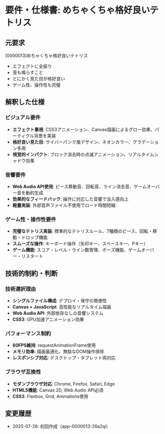 # 要件・仕様書: めちゃくちゃ格好良いテトリス

## 元要求
[0000013]めちゃくちゃ格好良いテトリス
- エフェクトに全振り
- 音も鳴らすこと
- とにかく見た目が格好良い
- ゲーム性、操作性も完璧

## 解釈した仕様

### ビジュアル要件
- **エフェクト重視**: CSS3アニメーション、Canvas描画によるグロー効果、パーティクル背景を実装
- **格好良い見た目**: サイバーパンク風デザイン、ネオンカラー、グラデーション多用
- **視覚的インパクト**: ブロック消去時の点滅アニメーション、リアルタイムシャドウ効果

### 音響要件  
- **Web Audio API使用**: ピース移動音、回転音、ライン消去音、ゲームオーバー音を動的生成
- **効果的なフィードバック**: 操作に対応した音響で没入感向上
- **軽量実装**: 外部音声ファイル不使用でロード時間短縮

### ゲーム性・操作性要件
- **完璧なテトリス実装**: 標準的なテトリスルール、7種類のピース、回転・移動・ドロップ機能
- **スムーズな操作**: キーボード操作（矢印キー、スペースキー、Pキー）
- **ゲーム機能**: スコア・レベル・ライン数管理、ポーズ機能、ゲームオーバー・リスタート

## 技術的制約・判断

### 技術選択理由
- **シングルファイル構成**: デプロイ・保守の簡便性
- **Canvas + JavaScript**: 高性能なリアルタイム描画
- **Web Audio API**: 外部依存なしの音響システム
- **CSS3**: GPU加速アニメーション効果

### パフォーマンス制約
- **60FPS維持**: requestAnimationFrame使用
- **メモリ効率**: 描画最適化、無駄なDOM操作排除
- **レスポンシブ対応**: デスクトップ・タブレット両対応

### ブラウザ互換性
- **モダンブラウザ対応**: Chrome, Firefox, Safari, Edge
- **HTML5機能**: Canvas 2D, Web Audio API必須
- **CSS3**: Flexbox, Grid, Animations使用

## 変更履歴
- 2025-07-26: 初回作成（app-0000013-26a2qi）